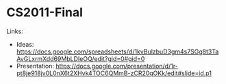 # CS2011-Final

Links: 
- Ideas: https://docs.google.com/spreadsheets/d/1kvBulzbuD3gm4s7SGg8t3TaAvGLxrmXdd69MbLDIeOQ/edit?gid=0#gid=0
- Presentation: https://docs.google.com/presentation/d/1r-pt8je918jv0L0nX6t2XHvk4TOC6QMmB-zCR20qOKk/edit#slide=id.p1
